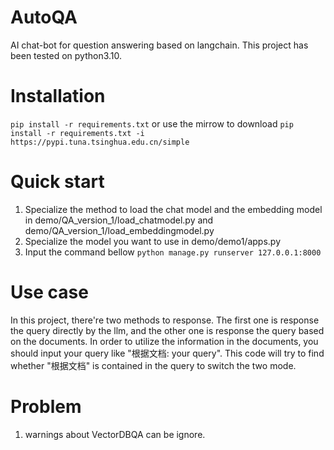 # AutoQA
AI chat-bot for question answering based on langchain.
This project has been tested on python3.10.

# Installation
`
pip install -r requirements.txt
`
or use the mirrow to download
`
pip install -r requirements.txt -i https://pypi.tuna.tsinghua.edu.cn/simple
`

# Quick start
1. Specialize the method to load the chat model and the embedding model in demo/QA_version_1/load_chatmodel.py and demo/QA_version_1/load_embeddingmodel.py
2. Specialize the model you want to use in demo/demo1/apps.py
3. Input the command bellow
`
python manage.py runserver 127.0.0.1:8000
`

# Use case
In this project, there're two methods to response. The first one is response the query directly by the llm, and the other one is response the query based on the documents.
In order to utilize the information in the documents, you should input your query like "根据文档: your query". This code will try to find whether "根据文档" is contained in the query to switch the two mode.

# Problem
1. warnings about VectorDBQA can be ignore.
